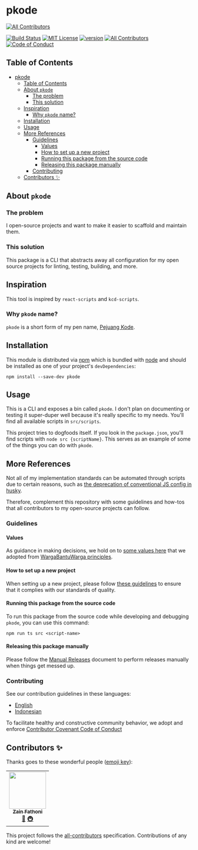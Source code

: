 # pkode

<!-- ALL-CONTRIBUTORS-BADGE:START - Do not remove or modify this section -->

[![All Contributors](https://img.shields.io/badge/all_contributors-1-orange.svg?style=flat-square)](#contributors-)

<!-- ALL-CONTRIBUTORS-BADGE:END -->

[![Build Status][build-badge]][build] [![MIT License][license-badge]][license]
[![version][version-badge]][package]
[![All Contributors][all-contributors-badge]](#contributors-)
[![Code of Conduct][coc-badge]](CODE_OF_CONDUCT.md)

## Table of Contents

- [pkode](#pkode)
  - [Table of Contents](#table-of-contents)
  - [About `pkode`](#about-pkode)
    - [The problem](#the-problem)
    - [This solution](#this-solution)
  - [Inspiration](#inspiration)
    - [Why `pkode` name?](#why-pkode-name)
  - [Installation](#installation)
  - [Usage](#usage)
  - [More References](#more-references)
    - [Guidelines](#guidelines)
      - [Values](#values)
      - [How to set up a new project](#how-to-set-up-a-new-project)
      - [Running this package from the source code](#running-this-package-from-the-source-code)
      - [Releasing this package manually](#releasing-this-package-manually)
    - [Contributing](#contributing)
  - [Contributors ✨](#contributors-)

## About `pkode`

### The problem

I open-source projects and want to make it easier to scaffold and maintain them.

### This solution

This package is a CLI that abstracts away all configuration for my open source
projects for linting, testing, building, and more.

## Inspiration

This tool is inspired by `react-scripts` and `kcd-scripts`.

### Why `pkode` name?

`pkode` is a short form of my pen name,
[Pejuang Kode](https://medium.com/pejuang-kode).

## Installation

This module is distributed via [npm](https://www.npmjs.com) which is bundled
with [node](https://nodejs.org) and should be installed as one of your project's
`devDependencies`:

```shell
npm install --save-dev pkode
```

## Usage

This is a CLI and exposes a bin called `pkode`. I don't plan on documenting or
testing it super-duper well because it's really specific to my needs. You'll
find all available scripts in `src/scripts`.

This project tries to dogfoods itself. If you look in the `package.json`, you'll
find scripts with `node src {scriptName}`. This serves as an example of some of
the things you can do with `pkode`.

## More References

Not all of my implementation standards can be automated through scripts due to
certain reasons, such as
[the deprecation of conventional JS config in husky](https://blog.typicode.com/husky-git-hooks-javascript-config/).

Therefore, complement this repository with some guidelines and how-tos that all
contributors to my open-source projects can follow.

### Guidelines

#### Values

As guidance in making decisions, we hold on to [some values here](values.md)
that we adopted from
[WargaBantuWarga principles](https://github.com/kawalcovid19/wargabantuwarga.com#principles).

#### How to set up a new project

When setting up a new project, please follow
[these guidelines](docs/new-project.md) to ensure that it complies with our
standards of quality.

#### Running this package from the source code

To run this package from the source code while developing and debugging `pkode`,
you can use this command:

```shell
npm run ts src <script-name>
```

#### Releasing this package manually

Please follow the [Manual Releases](docs/manual-releases.md) document to perform
releases manually when things get messed up.

### Contributing

See our contribution guidelines in these languages:

- [English](CONTRIBUTING.md)
- [Indonesian](CONTRIBUTING_ID.md)

To facilitate healthy and constructive community behavior, we adopt and enforce
[Contributor Covenant Code of Conduct](CODE_OF_CONDUCT.md)

<!-- prettier-ignore-start -->
[build-badge]: https://img.shields.io/github/workflow/status/zainfathoni/pkode/validate?logo=github&style=flat-square
[build]: https://github.com/zainfathoni/pkode/actions?query=workflow%3Avalidate
[license-badge]: https://img.shields.io/badge/license-MIT-blue?style=flat-square
[license]: LICENSE
[version-badge]: https://img.shields.io/npm/v/pkode.svg?style=flat-square
[package]: https://www.npmjs.com/package/pkode
[all-contributors-badge]: https://img.shields.io/github/all-contributors/zainfathoni/pkode?color=orange&style=flat-square
[coc-badge]: https://img.shields.io/badge/code%20of-conduct-ff69b4.svg?style=flat-square
<!-- prettier-ignore-end -->

## Contributors ✨

Thanks goes to these wonderful people
([emoji key](https://allcontributors.org/docs/en/emoji-key)):

<!-- ALL-CONTRIBUTORS-LIST:START - Do not remove or modify this section -->
<!-- prettier-ignore-start -->
<!-- markdownlint-disable -->
<table>
  <tr>
    <td align="center"><a href="https://zainf.dev"><img src="https://avatars.githubusercontent.com/u/6315466?v=4?s=100" width="100px;" alt=""/><br /><sub><b>Zain Fathoni</b></sub></a><br /><a href="https://github.com/zainfathoni/pkode/commits?author=zainfathoni" title="Documentation">📖</a> <a href="#infra-zainfathoni" title="Infrastructure (Hosting, Build-Tools, etc)">🚇</a></td>
  </tr>
</table>

<!-- markdownlint-restore -->
<!-- prettier-ignore-end -->

<!-- ALL-CONTRIBUTORS-LIST:END -->

This project follows the
[all-contributors](https://github.com/all-contributors/all-contributors)
specification. Contributions of any kind are welcome!
